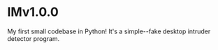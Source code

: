 # IMv1.0.0
My first small codebase in Python! It's a simple--fake desktop intruder detector program.
